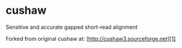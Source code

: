 # cushaw
Sensitive and accurate gapped short-read alignment

Forked from original cushaw at: [http://cushaw3.sourceforge.net][1]

[1]: http://cushaw3.sourceforge.net